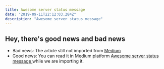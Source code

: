 ```yaml
---
title: Awesome server status message
date: "2019-09-11T22:12:03.284Z"
description: "Awesome server status message"
---
```


## Hey, there's good news and bad news

- Bad news: The article still not imported from [Medium](https://medium.com/@bojanmajed/awesome-server-status-message-53db02a0b168)
- Good news: You can read it in Medium platform [Awesome server status message
](https://medium.com/@bojanmajed/awesome-server-status-message-53db02a0b168) while we are importing it.